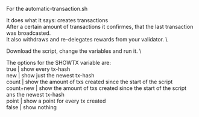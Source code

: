 For the automatic-transaction.sh

It does what it says: creates transactions \
After a certain amount of transactions it confirmes, that the last transaction was broadcasted. \
It also withdraws and re-delegates rewards from your validator. \

Download the script, change the variables and run it. \

The options for the SHOWTX variable are: \
true       | show every tx-hash \
new        | show just the newest tx-hash \
count      | show the amount of txs created since the start of the script \
count+new  | show the amount of txs created since the start of the script ans the newest tx-hash \
point      | show a point for every tx created \
false      | show nothing

